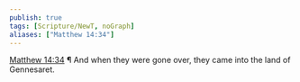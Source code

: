 ```yaml
---
publish: true
tags: [Scripture/NewT, noGraph]
aliases: ["Matthew 14:34"]
---
```

[Matthew 14:34](https://churchofjesuschrist.org/study/scriptures/nt/matt/14?lang=eng&id=p34#p34) ¶ And when they were gone over, they came into the land of Gennesaret.
